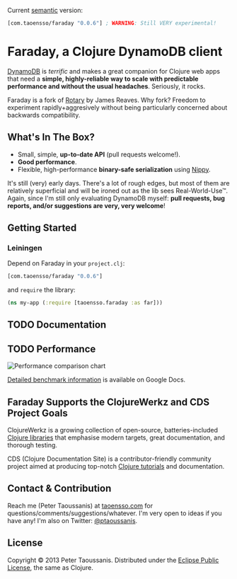 Current [semantic](http://semver.org/) version:

```clojure
[com.taoensso/faraday "0.0.6"] ; WARNING: Still VERY experimental!
```

# Faraday, a Clojure DynamoDB client

[DynamoDB](http://aws.amazon.com/dynamodb/) is *terrific* and makes a great companion for Clojure web apps that need a **simple, highly-reliable way to scale with predictable performance and without the usual headaches**. Seriously, it rocks.

Faraday is a fork of [Rotary](https://github.com/weavejester/rotary) by James Reaves. Why fork? Freedom to experiment rapidly+aggresively without being particularly concerned about backwards compatibility.

## What's In The Box?
 * Small, simple, **up-to-date API** (pull requests welcome!).
 * **Good performance**.
 * Flexible, high-performance **binary-safe serialization** using [Nippy](https://github.com/ptaoussanis/nippy).

It's still (very) early days. There's a lot of rough edges, but most of them are relatively superficial and will be ironed out as the lib sees Real-World-Use™. Again, since I'm still only evaluating DynamoDB myself: **pull requests, bug reports, and/or suggestions are very, very welcome**!

## Getting Started

### Leiningen

Depend on Faraday in your `project.clj`:

```clojure
[com.taoensso/faraday "0.0.6"]
```

and `require` the library:

```clojure
(ns my-app (:require [taoensso.faraday :as far]))
```

## TODO Documentation

## TODO Performance

![Performance comparison chart](https://github.com/ptaoussanis/faraday/raw/master/benchmarks/chart.png)

[Detailed benchmark information](https://docs.google.com/spreadsheet/TODO) is available on Google Docs.

## Faraday Supports the ClojureWerkz and CDS Project Goals

ClojureWerkz is a growing collection of open-source, batteries-included [Clojure libraries](http://clojurewerkz.org/) that emphasise modern targets, great documentation, and thorough testing.

CDS (Clojure Documentation Site) is a contributor-friendly community project aimed at producing top-notch [Clojure tutorials](http://clojure-doc.org/) and documentation.

## Contact & Contribution

Reach me (Peter Taoussanis) at [taoensso.com](https://www.taoensso.com) for questions/comments/suggestions/whatever. I'm very open to ideas if you have any! I'm also on Twitter: [@ptaoussanis](https://twitter.com/#!/ptaoussanis).

## License

Copyright &copy; 2013 Peter Taoussanis. Distributed under the [Eclipse Public License](http://www.eclipse.org/legal/epl-v10.html), the same as Clojure.
